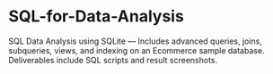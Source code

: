 # SQL-for-Data-Analysis
SQL Data Analysis using SQLite — Includes advanced queries, joins, subqueries, views, and indexing on an Ecommerce sample database. Deliverables include SQL scripts and result screenshots.
